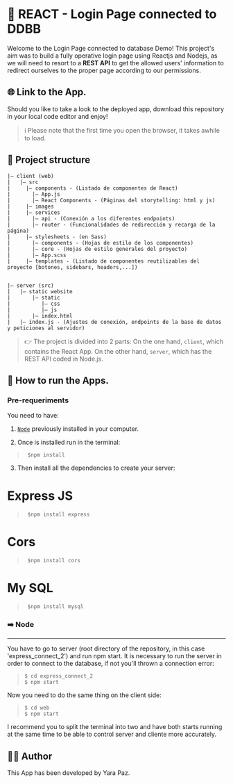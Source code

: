# 🧍 REACT - Login Page connected to DDBB

Welcome to the Login Page connected to database Demo! This project's aim was to build a fully operative login page using Reactjs and Nodejs, as we will need to resort to a **REST API** to get the allowed users' information to redirect ourselves to the proper page according to our permissions.

## 🌐 Link to the App.

Should you like to take a look to the deployed app, download this repository in your local code editor and enjoy!

> ℹ️ Please note that the first time you open the browser, it takes awhile to load.


## 🧱 Project structure

```
|– client (web)
|   |– src
|     |– components - (Listado de componentes de React)
|       |– App.js
|       |– React Components - (Páginas del storytelling: html y js)
|     |– images
|     |– services
|       |– api - (Conexión a los diferentes endpoints)
|       |– router - (Funcionalidades de redirección y recarga de la página)
|     |– stylesheets - (en Sass)
|       |– components - (Hojas de estilo de los componentes)
|       |– core - (Hojas de estilo generales del proyecto)
|       |– App.scss
|     |– templates - (Listado de componentes reutilizables del proyecto [botones, sidebars, headers,...])


|– server (src)
|   |– static website
|       |– static
|          |– css 
|          |– js
|       |– index.html 
|   |– index.js - (Ajustes de conexión, endpoints de la base de datos y peticiones al servidor)
```
> 👉 The project is divided into 2 parts: On the one hand, ```client```, which contains the React App. On the other hand, ```server```, which has the REST API coded in Node.js. 

## 🚀 How to run the Apps.

### Pre-requeriments

You need to have:

1. [```Node```](https://nodejs.org/es/) previously installed in your computer. 

2. Once is installed run in the terminal:

> ```console
>  $npm install
> ```

3. Then install all the dependencies to create your server:

# Express JS 

> ```console
>  $npm install express
> ```

# Cors

> ```console
>  $npm install cors
> ```

# My SQL

> ```console
>  $npm install mysql
> ```

### ➡️ Node
***

You have to go to server (root directory of the repository, in this case 'express_connect_2') and run npm start. It is necessary to run the server in order to connect to the database, if not you'll thrown a connection error:

> ```console
> $ cd express_connect_2
> $ npm start
> ```

Now you need to do the same thing on the client side:

> ``` console
> $ cd web
> $ npm start
> ```

I recommend you to split the terminal into two and have both starts running at the same time to be able to control server and cliente more accurately.

## 👩‍💻 Author

This App has been developed by Yara Paz.
